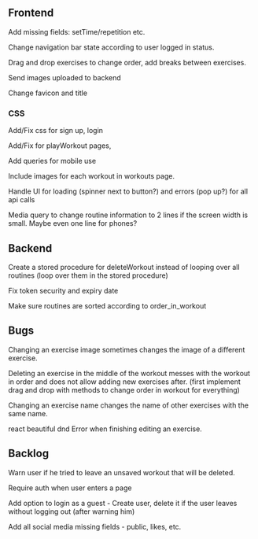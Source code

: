 ## Frontend

Add missing fields: setTime/repetition etc.

Change navigation bar state according to user logged in status.

Drag and drop exercises to change order, add breaks between exercises.

Send images uploaded to backend

Change favicon and title

### CSS

Add/Fix css for sign up, login

Add/Fix for playWorkout pages,

Add queries for mobile use

Include images for each workout in workouts page.

Handle UI for loading (spinner next to button?) and errors (pop up?) for all api calls

Media query to change routine information to 2 lines if the screen width is small.
Maybe even one line for phones?

## Backend

Create a stored procedure for deleteWorkout instead of looping over all routines (loop over them in the stored procedure)

Fix token security and expiry date

Make sure routines are sorted according to order_in_workout

## Bugs

Changing an exercise image sometimes changes the image of a different exercise.

Deleting an exercise in the middle of the workout messes with the workout in order and does not allow adding new exercises after. (first implement drag and drop with methods to change order in workout for everything)

Changing an exercise name changes the name of other exercises with the same name.

react beautiful dnd Error when finishing editing an exercise.

## Backlog

Warn user if he tried to leave an unsaved workout that will be deleted.

Require auth when user enters a page

Add option to login as a guest - Create user, delete it if the user leaves without logging out (after warning him)

Add all social media missing fields - public, likes, etc.
